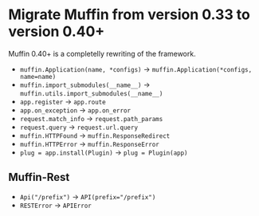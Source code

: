 Migrate Muffin from version 0.33 to version 0.40+
=================================================

Muffin 0.40+ is a completelly rewriting of the framework.

* `muffin.Application(name, *configs)` -> `muffin.Application(*configs, name=name)`
* `muffin.import_submodules(__name__)` -> `muffin.utils.import_submodules(__name__)`
* `app.register` -> `app.route`
* `app.on_exception` -> `app.on_error`
* `request.match_info` -> `request.path_params`
* `request.query` -> `request.url.query`
* `muffin.HTTPFound` -> `muffin.ResponseRedirect`
* `muffin.HTTPError` -> `muffin.ResponseError`
* `plug = app.install(Plugin)` -> `plug = Plugin(app)`


Muffin-Rest
-----------

* `Api("/prefix")` -> `API(prefix="/prefix")`
* `RESTError` -> `APIError`
